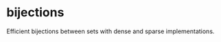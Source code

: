 bijections
==============

Efficient bijections between sets with dense and sparse implementations.
